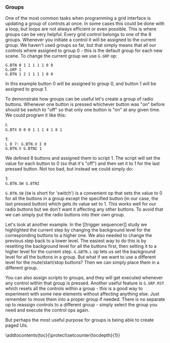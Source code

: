 ### Groups
One of the most common tasks when programming a grid interface is updating a group of controls at once. In some cases this could be done with a loop, but loops are not always efficient or even possible. This is where groups can be very helpful. Every grid control belongs to one of the 8 groups. Whenever you initiate a control it will be assigned to the current group. We haven't used groups so far, but that simply means that all our controls where assigned to group 0 - this is the default group for each new scene. To change the current group we use `G.GRP` op:

`G.BTN 0 1 1 1 1 1 0 0`  
`G.GRP 1`  
`G.BTN 1 2 1 1 1 1 0 0`  

In this example button 0 will be assigned to group 0, and button 1 will be assigned to group 1.

To demonstrate how groups can be useful let's create a group of radio buttons. Whenever one button is pressed whichever button was "on" before should be switch to "off" so that only one button is "on" at any given time. We could program it like this:

I:  
`G.BTX 0 0 0 1 1 1 4 1 8 1`

1:  
`L 0 7: G.BTN.V I 0`  
`G.BTN.V G.BTNI 1`

We defined 8 buttons and assigned them to script 1. The script will set the value for each button to 0 (so that it's "off") and then set it to 1 for the last pressed button. Not too bad, but instead we could simply do:

1:  
`G.BTN.SW G.BTNI`  

`G.BTN.SW` (`SW` is short for 'switch') is a convenient op that sets the value to 0 for all the buttons in a group except the specified button (in our case, the last pressed button) which gets its value set to 1. This works well for our radio buttons but we don't want it affecting any other buttons. To avoid that we can simply put the radio buttons into their own group.

Let's look at another example. In the [[trigger sequencer]] study we highlighted the current step by changing the background level for the corresponding buttons to a higher one. We also needed to change the previous step back to a lower level. The easiest way to do this is by resetting the background level for all the buttons first, then setting it to a higher level for the current step. `G.GBTN.L` op lets us set the background level for all the buttons in a group. But what if we want to use a different level for the mute/start/stop buttons? Then we can simply place them in a different group.

You can also assign scripts to groups, and they will get executed whenever any control within that group is pressed. Another useful feature is `G.GRP.RST` which resets all the controls within a group - this is a good way to experiment with some new elements without affecting anything else. Just remember to move them into a proper group if needed. There is no separate op to reassign controls to a different group - simply select the group you need and execute the control ops again.

But perhaps the most useful purpose for groups is being able to create paged UIs.

\addtocontents{toc}{\protect\setcounter{tocdepth}{1}}

